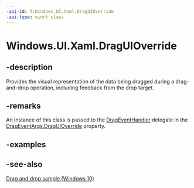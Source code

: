 ```yaml
---
-api-id: T:Windows.UI.Xaml.DragUIOverride
-api-type: winrt class
---
```


<!-- Class syntax.
public class DragUIOverride : Windows.UI.Xaml.IDragUIOverride
-->

# Windows.UI.Xaml.DragUIOverride

## -description

Provides the visual representation of the data being dragged during a drag-and-drop operation, including feedback from the drop target.

## -remarks

An instance of this class is passed to the [DragEventHandler](drageventhandler.md) delegate in the [DragEventArgs.DragUIOverride](drageventargs_draguioverride.md) property.

## -examples

## -see-also

[Drag and drop sample (Windows 10)](https://github.com/Microsoft/Windows-universal-samples/tree/master/Samples/XamlDragAndDrop)

